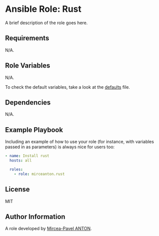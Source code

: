 Ansible Role: Rust
==================

A brief description of the role goes here.

Requirements
------------

N/A.

Role Variables
--------------

N/A.

To check the default variables, take a look at the [defaults](defaults/main.yml) file.

Dependencies
------------

N/A.

Example Playbook
----------------

Including an example of how to use your role (for instance, with variables passed in as parameters) is always nice for users too:

```yaml
- name: Install rust
  hosts: all

  roles:
    - role: mirceanton.rust
```

License
-------

MIT

Author Information
------------------

A role developed by [Mircea-Pavel ANTON](https://www.mirceanton.com).
